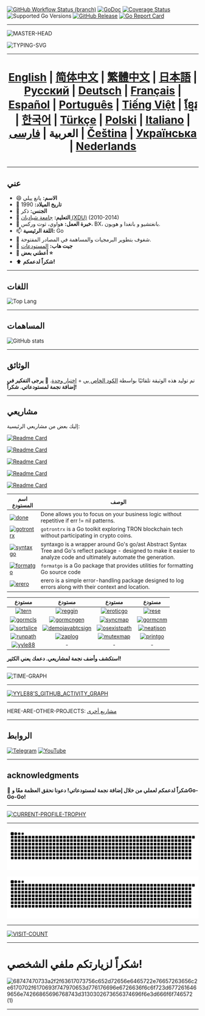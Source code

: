 [![GitHub Workflow Status (branch)](https://img.shields.io/github/actions/workflow/status/yyle88/yyle88/release.yml?branch=main&label=BUILD)](https://github.com/yyle88/yyle88/actions/workflows/release.yml?query=branch%3Amain)
[![GoDoc](https://pkg.go.dev/badge/github.com/yyle88/yyle88)](https://pkg.go.dev/github.com/yyle88/yyle88)
[![Coverage Status](https://img.shields.io/coveralls/github/yyle88/yyle88/master.svg)](https://coveralls.io/github/yyle88/yyle88?branch=main)
![Supported Go Versions](https://img.shields.io/badge/Go-1.22%2C%201.23-lightgrey.svg)
[![GitHub Release](https://img.shields.io/github/release/yyle88/yyle88.svg)](https://github.com/yyle88/yyle88/releases)
[![Go Report Card](https://goreportcard.com/badge/github.com/yyle88/yyle88)](https://goreportcard.com/report/github.com/yyle88/yyle88)

---

![MASTER-HEAD](https://user-images.githubusercontent.com/74038190/213910845-af37a709-8995-40d6-be59-724526e3c3d7.gif)

![TYPING-SVG](https://readme-typing-svg.demolab.com?font=Fira+Code&size=33&pause=1000&color=EBE912&width=999&lines=Hi+there+%F0%9F%91%8B%2C+Welcome+to+my+Page+%F0%9F%91%8B%2C+I'm+yyle88)

---

<!-- 这是一个注释，它不会在渲染时显示出来，这是语言选择的起始位置 -->

<h4 align="center" style="font-size: 2.0em;"><a href="./README.md">English</a> | <a href="./README.zh.md">简体中文</a> | <a href="./README.zh-Hant.md">繁體中文</a> | <a href="./README.ja.md">日本語</a> | <a href="./README.ru.md">Русский</a> | <a href="./README.de.md">Deutsch</a> | <a href="./README.fr.md">Français</a> | <a href="./README.es.md">Español</a> | <a href="./README.pt.md">Português</a> | <a href="./README.vi.md">Tiếng Việt</a> | <a href="./README.kh.md">ខ្មែរ</a> | <a href="./README.ko.md">한국어</a> | <a href="./README.tr.md">Türkçe</a> | <a href="./README.pl.md">Polski</a> | <a href="./README.it.md">Italiano</a> | <strong>العربية</strong> | <a href="./README.fa.md">فارسی</a> | <a href="./README.cs.md">Čeština</a> | <a href="./README.uk.md">Українська</a> | <a href="./README.nl.md">Nederlands</a></h4>

<!-- 这是一个注释，它不会在渲染时显示出来，这是语言选择的终止位置 -->

---

## عني

- 😄 **الاسم:** يانغ ييلي
- 🔭 **تاريخ الميلاد:** 1990
- 🌱 **الجنس:** ذكر
- 👯 **التعليم:** [جامعة شياديان (XDU)](https://www.xidian.edu.cn/) (2010-2014)
- 💼 **خبرة العمل:** هواوي، ثوت وركس، BX، بانغتشيو و بانغدا و هويون.
- 📫 **اللغة الرئيسية:** Go
- 💬 شغوف بتطوير البرمجيات والمساهمة في المصادر المفتوحة.
- 🔗 **جيت هاب:** [المستودعات](https://github.com/yyle88?tab=repositories&type=public&sort=stargazers)
- 🌟 **أعطني بعض ⭐**
- ⬆️ **شكراً لدعمكم!**

---

## اللغات

![Top Lang](https://github-readme-stats.vercel.app/api/top-langs/?username=yyle88&hide=html&card_width=465)

---

## المساهمات

![GitHub stats](https://github-readme-stats.vercel.app/api?username=yyle88&show_icons=true&theme=radical&show=reviews,prs_merged,prs_merged_percentage&hide=contribs&card_width=465)

---

## الوثائق

تم توليد هذه الوثيقة تلقائيًا بواسطة [الكود الخاص بي](yyle88.go) + [اختبار وحدة](yyle88_test.go). 🌟 **يرجى التفكير في إضافة نجمة لمستودعاتي. شكراً!**

---

## مشاريعي

إليك بعض من مشاريعي الرئيسية:

<!-- 这是一个注释，它不会在渲染时显示出来，这是项目列表的起始位置 -->

[![Readme Card](https://github-readme-stats.vercel.app/api/pin/?username=yyle88&repo=sure&theme=solarized-dark&unique=702536b2-1214-4712-a9a8-f631a0e03bb1)](https://github.com/yyle88/sure)

[![Readme Card](https://github-readme-stats.vercel.app/api/pin/?username=yyle88&repo=gobtcsign&theme=slateorange&unique=5c065cc4-0f91-48cb-babd-74b98bce3774)](https://github.com/yyle88/gobtcsign)

[![Readme Card](https://github-readme-stats.vercel.app/api/pin/?username=yyle88&repo=osexec&theme=catppuccin_mocha&unique=9292f50c-1d0c-49f8-891a-c28cbdad9067)](https://github.com/yyle88/osexec)

[![Readme Card](https://github-readme-stats.vercel.app/api/pin/?username=yyle88&repo=gormmom&theme=jolly&unique=cd316aad-2b56-4d52-bc84-d151e663f8a8)](https://github.com/yyle88/gormmom)

[![Readme Card](https://github-readme-stats.vercel.app/api/pin/?username=yyle88&repo=must&theme=shadow_green&unique=464a5623-7d55-46ff-83a9-4077dd171646)](https://github.com/yyle88/must)


| **اسم المستودع** | **الوصف** |
|--------|--------|
| [![done](https://img.shields.io/badge/done-%23F7931E.svg?style=flat&logoColor=white)](https://github.com/yyle88/done) | Done allows you to focus on your business logic without repetitive if err != nil patterns. |
| [![gotrontrx](https://img.shields.io/badge/gotrontrx-%23FF6347.svg?style=flat&logoColor=white)](https://github.com/yyle88/gotrontrx) | `gotrontrx` is a Go toolkit exploring TRON blockchain tech without participating in crypto coins. |
| [![syntaxgo](https://img.shields.io/badge/syntaxgo-%2332CD32.svg?style=flat&logoColor=white)](https://github.com/yyle88/syntaxgo) | syntaxgo is a wrapper around Go's go/ast Abstract Syntax Tree and Go's reflect package - designed to make it easier to analyze code and ultimately automate the generation. |
| [![formatgo](https://img.shields.io/badge/formatgo-%23ADFF2F.svg?style=flat&logoColor=white)](https://github.com/yyle88/formatgo) | `formatgo` is a Go package that provides utilities for formatting Go source code |
| [![erero](https://img.shields.io/badge/erero-%23FFD700.svg?style=flat&logoColor=white)](https://github.com/yyle88/erero) | erero is a simple error-handling package designed to log errors along with their context and location. |


| مستودع | مستودع | مستودع | مستودع |
| :--: | :--: | :--: | :--: |
|[![tern](https://img.shields.io/badge/tern-%23ADFF2F.svg?style=flat&logoColor=white)](https://github.com/yyle88/tern) | [![reggin](https://img.shields.io/badge/reggin-%23DC143C.svg?style=flat&logoColor=white)](https://github.com/yyle88/reggin) | [![eroticgo](https://img.shields.io/badge/eroticgo-%23FF1493.svg?style=flat&logoColor=white)](https://github.com/yyle88/eroticgo) | [![rese](https://img.shields.io/badge/rese-%232E8B57.svg?style=flat&logoColor=white)](https://github.com/yyle88/rese) | 
|[![gormcls](https://img.shields.io/badge/gormcls-%238A2BE2.svg?style=flat&logoColor=white)](https://github.com/yyle88/gormcls) | [![gormcngen](https://img.shields.io/badge/gormcngen-%237D4B91.svg?style=flat&logoColor=white)](https://github.com/yyle88/gormcngen) | [![syncmap](https://img.shields.io/badge/syncmap-%233CB371.svg?style=flat&logoColor=white)](https://github.com/yyle88/syncmap) | [![gormcnm](https://img.shields.io/badge/gormcnm-%23F09F3B.svg?style=flat&logoColor=white)](https://github.com/yyle88/gormcnm) | 
|[![sortslice](https://img.shields.io/badge/sortslice-%2335A8D5.svg?style=flat&logoColor=white)](https://github.com/yyle88/sortslice) | [![demojavabtcsign](https://img.shields.io/badge/demojavabtcsign-%23FF4500.svg?style=flat&logoColor=white)](https://github.com/yyle88/demojavabtcsign) | [![osexistpath](https://img.shields.io/badge/osexistpath-%23F7931E.svg?style=flat&logoColor=white)](https://github.com/yyle88/osexistpath) | [![neatjson](https://img.shields.io/badge/neatjson-%23FF6347.svg?style=flat&logoColor=white)](https://github.com/yyle88/neatjson) | 
|[![runpath](https://img.shields.io/badge/runpath-%23FF5733.svg?style=flat&logoColor=white)](https://github.com/yyle88/runpath) | [![zaplog](https://img.shields.io/badge/zaplog-%2320B2AA.svg?style=flat&logoColor=white)](https://github.com/yyle88/zaplog) | [![mutexmap](https://img.shields.io/badge/mutexmap-%2395C59D.svg?style=flat&logoColor=white)](https://github.com/yyle88/mutexmap) | [![printgo](https://img.shields.io/badge/printgo-%2332CD32.svg?style=flat&logoColor=white)](https://github.com/yyle88/printgo) | 
|[![yyle88](https://img.shields.io/badge/yyle88-%237D5E7F.svg?style=flat&logoColor=white)](https://github.com/yyle88/yyle88) | - | - | - | 


<!-- 这是一个注释，它不会在渲染时显示出来，这是项目列表的终止位置 -->

**استكشف وأضف نجمة لمشاريعي. دعمك يعني الكثير!**

---

![TIME-GRAPH](http://github-profile-summary-cards.vercel.app/api/cards/productive-time?username=yyle88&theme=radical&utcOffset=8.00)

---

[![YYLE88'S_GITHUB_ACTIVITY_GRAPH](https://github-readme-activity-graph.vercel.app/graph?username=yyle88)](https://github.com/yyle88)

---

HERE-ARE-OTHER-PROJECTS: [مشاريع أخرى](OTHERS.md)

---

## الروابط

[![Telegram](https://img.shields.io/badge/-Telegram-f5e0dc?style=for-the-badge&logo=telegram&logoColor=27A0D9)](https://t.me/yyle88)
[![YouTube](https://img.shields.io/badge/-YouTube-f2cdcd?style=for-the-badge&logo=YouTube&logoColor=FF0000)](https://www.youtube.com/@%E6%9D%A8%E4%BA%A6%E4%B9%901990/videos)

---

## acknowledgments

🌟 **شكراً لدعمكم لعملي من خلال إضافة نجمة لمستودعاتي! دعونا نحقق العظمة معًا وGo-Go-Go!**

---

[![CURRENT-PROFILE-TROPHY](https://github-profile-trophy.vercel.app/?username=yyle88)](https://github.com/yyle88)

---

![github contribution grid snake animation](https://raw.githubusercontent.com/yyle88/yyle88/snake/github-contribution-grid-snake-dark.svg#gh-dark-mode-only)

![github contribution grid snake animation](https://raw.githubusercontent.com/yyle88/yyle88/snake/github-contribution-grid-snake.svg#gh-light-mode-only)

---

[![VISIT-COUNT](https://visitcount.itsvg.in/api?id=yyle88&label=profile-views&pretty=true)](https://visitcount.itsvg.in)

---

# شكراً لزيارتكم ملفي الشخصي!

![68747470733a2f2f63617073756c652d72656e6465722e76657263656c2e6170702f6170693f747970653d776176696e6726636f6c6f723d6772616469656e74266865696768743d3130302673656374696f6e3d666f6f746572 (1)](https://github.com/user-attachments/assets/e599b0c5-b812-4e11-908a-2bdec8c97c5f)

---

